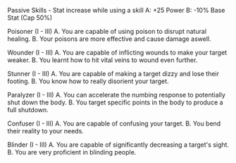 Passive Skills - Stat increase while using a skill
	A: +25 Power
	B: -10% Base Stat (Cap 50%)

Poisoner (I - III)
A. You are capable of using poison to disrupt natural healing.
B. Your poisons are more effective and cause damage aswell.

Wounder (I - III)
A. You are capable of inflicting wounds to make your target weaker.
B. You learnt how to hit vital veins to wound even further.

Stunner (I - III)
A. You are capable of making a target dizzy and lose their footing.
B. You know how to really disorient your target.

Paralyzer (I - III)
A. You can accelerate the numbing response to potentially shut down the body.
B. You target specific points in the body to produce a full shutdown.

Confuser (I - III)
A. You are capable of confusing your target.
B. You bend their reality to your needs.

Blinder (I - III)
A. You are capable of significantly decreasing a target's sight.
B. You are very proficient in blinding people.

